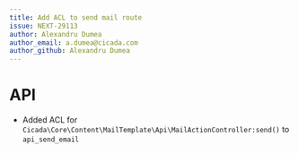```yaml
---
title: Add ACL to send mail route
issue: NEXT-29113
author: Alexandru Dumea
author_email: a.dumea@cicada.com
author_github: Alexandru Dumea
---
```

# API
* Added ACL for `Cicada\Core\Content\MailTemplate\Api\MailActionController:send()` to `api_send_email`
